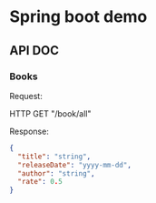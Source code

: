 # Spring boot demo

## API DOC

### Books

Request:

HTTP GET "/book/all"

Response:
```json
{
  "title": "string",
  "releaseDate": "yyyy-mm-dd",
  "author": "string",
  "rate": 0.5
}
```




